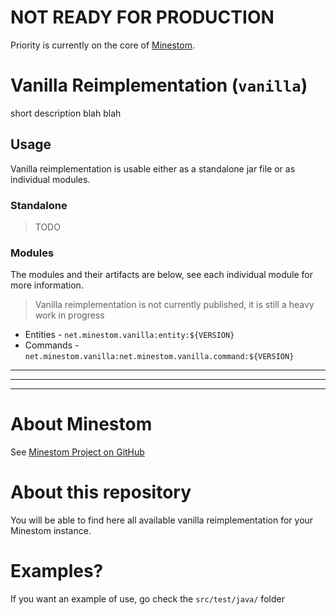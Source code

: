# NOT READY FOR PRODUCTION
Priority is currently on the core of [Minestom](https://github.com/Minestom/Minestom).

# Vanilla Reimplementation (`vanilla`)
short description blah blah

## Usage
Vanilla reimplementation is usable either as a standalone jar file or as individual modules.

### Standalone
> TODO

### Modules
The modules and their artifacts are below, see each individual module for more information.
> Vanilla reimplementation is not currently published, it is still a heavy work in progress
 * Entities - `net.minestom.vanilla:entity:${VERSION}`
 * Commands - `net.minestom.vanilla:net.minestom.vanilla.command:${VERSION}`




---
---
---





# About Minestom
See [Minestom Project on GitHub](https://github.com/Minestom/Minestom)

# About this repository
You will be able to find here all available vanilla reimplementation for your Minestom instance.

# Examples?
If you want an example of use, go check the `src/test/java/` folder

